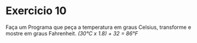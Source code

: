 # Exercicio 10
Faça um Programa que peça a temperatura em graus Celsius, transforme e  
mostre em graus Fahrenheit.
*(30°C x 1.8) + 32 = 86°F*